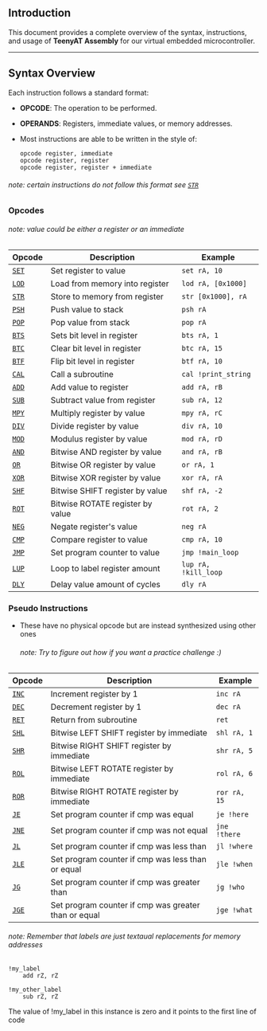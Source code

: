 ## Introduction
This document provides a complete overview of the syntax, instructions, and usage of  **TeenyAT Assembly** for our virtual embedded microcontroller.

---

## Syntax Overview
Each instruction follows a standard format:


- **OPCODE**: The operation to be performed.
- **OPERANDS**: Registers, immediate values, or memory addresses.
- Most instructions are able to be written in the style of:

    `opcode register, immediate` <br>
    `opcode register, register` <br>
    `opcode register, register + immediate`

###### note: certain instructions do not follow this format see [`STR`](#str)

<a name="opcode-table"/>

### Opcodes
###### note: value could be either a register or an immediate 


| Opcode  | Description                  | Example                  |
|---------|------------------------------|--------------------------|
| [`SET`](./instructions/set.md)  | Set register to value | `set rA, 10`          |
| [`LOD`](#lod) | Load from memory into register  | `lod rA, [0x1000]`     |
| [`STR`](#str)  | Store to memory from register | `str [0x1000], rA`   |
| [`PSH`](#psh)   | Push value to stack | `psh rA`       |
| [`POP`](#pop)   | Pop value from stack | `pop rA`       |
| [`BTS`](#bts)   | Sets bit level in register  | `bts rA, 1`              |
| [`BTC`](#btc)   | Clear bit level in register | `btc rA, 15`            |
| [`BTF`](#btf)  | Flip bit level in register             | `btf rA, 10`             |
| [`CAL`](#cal)   | Call a subroutine        | `cal !print_string`                   |
| [`ADD`](#add)   | Add value to register        | `add rA, rB`                   |
| [`SUB`](#sub)   | Subtract value from register        | `sub rA, 12`      |
| [`MPY`](#mpy)   | Multiply register by value        | `mpy rA, rC`        |
| [`DIV`](#div)   | Divide register by value        | `div rA, 10`       |
| [`MOD`](#mod)   | Modulus register by value        | `mod rA, rD`     |
| [`AND`](#and)   | Bitwise AND register by value       | `and rA, rB`  |
| [`OR`](#or)   | Bitwise OR register by value        | `or rA, 1`    |
| [`XOR`](#xor)   | Bitwise XOR register by value        | `xor rA, rA`        |
| [`SHF`](#shf)   | Bitwise SHIFT register by value        | `shf rA, -2`     |
| [`ROT`](#rot)   | Bitwise ROTATE register by value    | `rot rA, 2`      |
| [`NEG`](#neg)   | Negate register's value       | `neg rA`                   |
| [`CMP`](#cmp)   | Compare register to value        | `cmp rA, 10`     |
| [`JMP`](#jmp)   | Set program counter to value        | `jmp !main_loop`|
| [`LUP`](#lup)   | Loop to label register amount     | `lup rA, !kill_loop`|
| [`DLY`](#dly)   | Delay value amount of cycles        | `dly rA`|

<a name="pseudo-table"/>

### Pseudo Instructions
- These have no physical opcode but are instead synthesized using other ones
    ###### note: Try to figure out how if you want a practice challenge :)  

| Opcode  | Description                  | Example                  |
|---------|------------------------------|--------------------------|
| [`INC`](#inc)  | Increment register by 1 | `inc rA`          |
| [`DEC`](#dec) | Decrement register by 1  | `dec rA`     |
| [`RET`](#ret)  | Return from subroutine | `ret`   |
| [`SHL`](#shl)   | Bitwise LEFT SHIFT register by immediate  | `shl rA, 1`       |
| [`SHR`](#shr)   | Bitwise RIGHT SHIFT register by immediate | `shr rA, 5`       |
| [`ROL`](#rol)   | Bitwise LEFT ROTATE register by immediate  | `rol rA, 6`    |
| [`ROR`](#ror)   | Bitwise RIGHT ROTATE register by immediate | `ror rA, 15`    |
| [`JE`](#je)  | Set program counter if cmp was equal      | `je !here`   |
| [`JNE`](#jne)   | Set program counter if cmp was not equal| `jne !there`  |
| [`JL`](#jl)   | Set program counter if cmp was less than | `jl !where`  |
| [`JLE`](#jle)   | Set program counter if cmp was less than or equal| `jle !when`  |
| [`JG`](#jg)   | Set program counter if cmp was greater than  | `jg !who`  |
| [`JGE`](#jge)   | Set program counter if cmp was greater than or equal | `jge !what` |


###### note: Remember that labels are just textaual replacements for memory addresses
    !my_label
        add rZ, rZ
        
    !my_other_label
        sub rZ, rZ
The value of !my_label in this instance is zero and it points to the first line of code